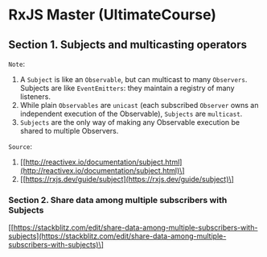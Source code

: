 # RxJS Master \(UltimateCourse\)

## Section 1. Subjects and multicasting operators

`Note`:

1. A `Subject` is like an `Observable`, but can multicast to many `Observers`. Subjects are like `EventEmitters`: they maintain a registry of many listeners.
2. While plain `Observables` are `unicast` \(each subscribed `Observer` owns an independent execution of the Observable\), `Subjects` are `multicast`.
3. `Subjects` are the only way of making any Observable execution be shared to multiple Observers.

`Source`:

1. \[[http://reactivex.io/documentation/subject.html](http://reactivex.io/documentation/subject.html)\]
2. \[[https://rxjs.dev/guide/subject](https://rxjs.dev/guide/subject)\]

### Section 2. Share data among multiple subscribers with Subjects

\[[https://stackblitz.com/edit/share-data-among-multiple-subscribers-with-subjects](https://stackblitz.com/edit/share-data-among-multiple-subscribers-with-subjects)\]

